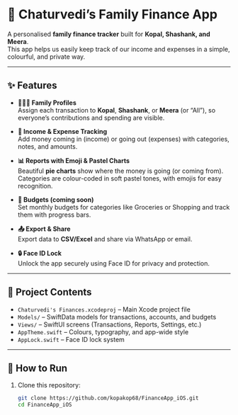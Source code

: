 # 📱 Chaturvedi’s Family Finance App

A personalised **family finance tracker** built for **Kopal, Shashank, and Meera**.  
This app helps us easily keep track of our income and expenses in a simple, colourful, and private way.  

---

## ✨ Features

- **👨‍👩‍👧 Family Profiles**  
  Assign each transaction to **Kopal**, **Shashank**, or **Meera** (or “All”), so everyone’s contributions and spending are visible.

- **💸 Income & Expense Tracking**  
  Add money coming in (income) or going out (expenses) with categories, notes, and amounts.

- **📊 Reports with Emoji & Pastel Charts**  
  Beautiful **pie charts** show where the money is going (or coming from).  
  Categories are colour-coded in soft pastel tones, with emojis for easy recognition.

- **🎯 Budgets (coming soon)**  
  Set monthly budgets for categories like Groceries or Shopping and track them with progress bars.

- **📤 Export & Share**  
  Export data to **CSV/Excel** and share via WhatsApp or email.

- **🔒 Face ID Lock**  
  Unlock the app securely using Face ID for privacy and protection.

---

## 📂 Project Contents

- `Chaturvedi's Finances.xcodeproj` – Main Xcode project file  
- `Models/` – SwiftData models for transactions, accounts, and budgets  
- `Views/` – SwiftUI screens (Transactions, Reports, Settings, etc.)  
- `AppTheme.swift` – Colours, typography, and app-wide style  
- `AppLock.swift` – Face ID lock system

---

## 🚀 How to Run

1. Clone this repository:
   ```bash
   git clone https://github.com/kopakop68/FinanceApp_iOS.git
   cd FinanceApp_iOS
